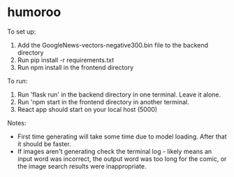 # humoroo

To set up:

1. Add the GoogleNews-vectors-negative300.bin file to the backend directory
2. Run pip install -r requirements.txt
3. Run npm install in the frontend directory

To run:
1. Run 'flask run' in the backend directory in one terminal. Leave it alone.
2. Run 'npm start in the frontend directory in another terminal.
3. React app should start on your local host (5000)

Notes:
- First time generating will take some time due to model loading. After that it should be faster.
- If images aren't generating check the terminal log - likely means an input word was incorrect, the output word was too long for the comic, or the image search results were inappropriate.
